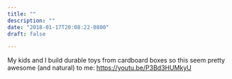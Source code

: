 ```yaml
---
title: ""
description: ""
date: "2018-01-17T20:08:22-0800"
draft: false

---
```

My kids and I build durable toys from cardboard boxes so this seem pretty awesome (and natural) to me: https://youtu.be/P3Bd3HUMkyU

